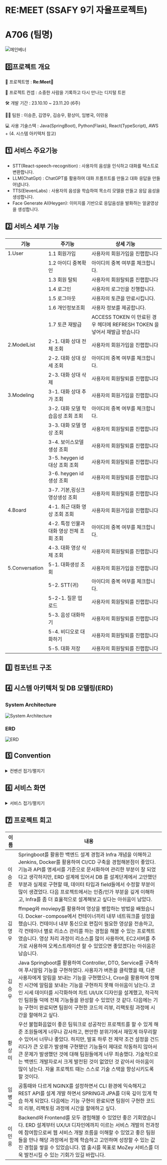 # RE:MEET (SSAFY 9기 자율프로젝트)

# A706 (팀명)

![메인베너](./exec/assets/Logo.png)

## **0️⃣프로젝트 개요**

🔵 프로젝트명 : **Re:Meet**🔵

🔹 프로젝트 컨셉 : 소중한 사람을 기록하고 다시 만나는 디지털 트윈

🛠 개발 기간 : 23.10.10 ~ 23.11.20 (6주)

🧑🏻 팀원 : 이승준, 김영우, 김승우, 황상미, 임병국, 이민웅

💻 사용 기술스택 : Java(SpringBoot), Python(Flask), React(TypeScript), AWS + (4. 시스템 아키텍처 참고)


## **1️⃣ 서비스 주요기능**

- STT(React-speech-recognition) : 사용자의 음성을 인식하고 대화를 텍스트로 변환합니다.
- LLM(ChatGpt) : ChatGPT를 활용하여 대화 프롬프트를 만들고 대화 응답을 만들어냅니다.
- TTS(ElevenLabs) : 사용자의 음성을 학습하여 목소리 모델을 만들고 응답 음성을 생성합니다.
- Face Generate AI(Heygen): 이미지를 기반으로 응답음성을 발화하는 얼굴영상을 생성합니다.

## **2️⃣ 서비스 세부 기능**


| 기능                   | 주기능                    | 상세 기능                              |
| ---------------------- | ------------------------- | -------------------------------------- |
| 1.User               | 1.1 회원가입            | 사용자의 회원가입을 진햅합니다      |
|                        | 1.2 아이디 중복확인        | 아이디의 중복 여부를 체크합니다.         |
|                        | 1.3 회원 탈퇴        | 사용자의 회원탈퇴를 진햅합니다                   |
|                        | 1.4 로그인        | 사용자의 로그인을 진행합니다.                 |
|                        | 1.5 로그아웃        | 사용자의 토큰을 만료시킵니다.                  |
|                        | 1.6 개인정보조회        | 사용자 정보를 제공합니다.                 |
|                        | 1.7 토큰 재발급        | ACCESS TOKEN 이 만료된 경우 헤더에 REFRESH TOKEN 을 넣어서 재발급 받습니다                   |
| 2.ModelList               | 2-1. 대화 상대 전체 조회            | 사용자의 회원가입을 진햅합니다      |
|                        | 2-2. 대화 상대 상세 조회       | 아이디의 중복 여부를 체크합니다.         |
|                        | 2-3. 대화 상대 삭제        | 사용자의 회원탈퇴를 진햅합니다                   |
| 3.Modeling               | 3-1. 대화 상대 추가 조회            | 사용자의 회원가입을 진햅합니다      |
|                        | 3-2. 대화 모델 학습음성 조회 조회       | 아이디의 중복 여부를 체크합니다.         |
|                        | 3-3. 대화 모델 영상 조회        | 사용자의 회원탈퇴를 진햅합니다                   |
|                        | 3-4. 보이스모델 생성 조회        | 사용자의 회원탈퇴를 진햅합니다                   |
|                        | 3-5. heygen id 대상 조회 조회        | 사용자의 회원탈퇴를 진햅합니다                   |
|                        | 3-6. heygen id 생성 조회        | 사용자의 회원탈퇴를 진햅합니다                   |
|                        | 3-7. 기본,링싱크 영상생성 조회        | 사용자의 회원탈퇴를 진햅합니다                   |
| 4.Board               | 4-1. 최근 대화 영상 조회 조회            | 사용자의 회원가입을 진햅합니다      |
|                        | 4-2. 특정 인물과 대화 영상 전체 조회 조회       | 아이디의 중복 여부를 체크합니다.         |
|                        | 4-3. 대화 영상 삭제 조회        | 사용자의 회원탈퇴를 진햅합니다                   |
| 5.Conversation               | 5-1.  대화생성 조회            | 사용자의 회원가입을 진햅합니다      |
|                        | 5-2. STT(귀)      | 아이디의 중복 여부를 체크합니다.         |
|                        | 5-2-1. 질문 업로드       | 사용자의 회원탈퇴를 진햅합니다                   |
|                        | 5-3. 음성 대화하기       | 사용자의 회원탈퇴를 진햅합니다                   |
|                        | 5-4. 비디오로 대화하기       | 사용자의 회원탈퇴를 진햅합니다                   |
|                        | 5-5. 대화 저장       | 사용자의 회원탈퇴를 진햅합니다                   |



## 3️⃣ 컴포넌트 구조

## 4️⃣ 시스템 아키텍처 및 DB 모델링(ERD)

<h3>System Architecture</h3>

![System Architecture](./exec/assets/Architecture.png)


<h3>ERD</h3>

![ERD](./exec/assets/OvertheLimit,Remet.png)

## 5️⃣ Convention

<details>
<summary>컨벤션 접기/펼치기</summary>

## ✔️ Branch Convention

- 브랜치 생성시 다음과 같은 방식으로 브랜치 목적에 맞는 브랜치 헤더를 설정한다.

| 생성 목적 | 브랜치 위치         |
| --------- | ------------------- |
| 기능 개발 | Feat {issue_number} |
| 버그 픽스 | Fix {issue_number}  |
| 예제      | Feat 188            |

```
issue_number: 해당 이슈가 진행되는 스프린트에서 할당받은 고유 이슈 번호
```

- 체계적인 분류를 위해 브랜치 이름을 통해 의도를 명확하게 드러낸다.

- 새로운 브랜치는 항상 최신의 develop 브랜치에서 만든다.

- develop 브랜치는 항상 최신의 상태로 유지한다.

### Git branch 사용법

- 현재 branch 확인<br/>
  `git branch`
- 새로운 branch 생성하기<br/>
  `git branch 브랜치명`
- branch 이동하기<br/>
  `git switch 브랜치명`
- branch를 생성하면서 이동하기<br/>
  `git switch -c 브랜치명`
- 변경사항 복원하기<br/>
  `git restore 파일명`
- branch 삭제하기<br/>
  `git branch -d 브랜치명`
- branch push하기<br/>
  `git push -u origin 브랜치명` (원격 레포지토리에 브랜치가 없을 때)<br/>
  `git push`


---

<br/>
<br/>

## ✔️ Commit Convention

### 1. Commit Message Structure

|   개요    |             설명             |
| :-------: | :--------------------------: |
| 작성 방법 | **`깃모지_내용_(이슈번호)`** |
|   예제    | :art:\_코드 수정\_([#234]()) |
|   코드    | **`:art:_코드 수정_(#234)`** |

### 2. Commit Type : 깃모지

- 필요 기능 발견 시 담당자에게 건의
- [참고](https://gitmoji.dev/) : IntelliJ, VSCode에서도 연동 가능

| 아이콘 |     코드     |           설명           |                  원문                   |
| :----: | :----------: | :----------------------: | :-------------------------------------: |
|   🎨   |   `:art:`    |  코드의 구조/형태 개선   | Improve structure / format of the code. |
|   🔥   |   `:fire:`   |      코드/파일 삭제      |          Remove code or files.          |
|   🐛   |   `:bug:`    |      **버그 수정**       |               Fix a bug.                |
|   ✨   | `:sparkles:` |       **새 기능**        |         Introduce new features.         |
|   📝   |   `:memo:`   |      문서 추가/수정      |      Add or update documentation.       |
|   💄   | `:lipstick:` | UI/스타일 파일 추가/수정 |  Add or update the UI and style files.  |

### 3. Commit Type : 내용

- 선택사항
- **`어떻게`** 보다는 **`'무엇을'`, `'왜'`** 변경했는 지에 대해 작성
- 72자를 넘기지 말기

### 4. Commit Type : 이슈번호

- 선택사항
- **`Issue Tracker ID`** 를 작성
- 여러 개의 이슈번호는 **`,`** 로 구분

<br/>
<br/>

## ✔️ Merge Convention

** MR(Merge Request) 생성**

- 피드백이나 도움이 필요할 때 그리고 merge 준비가 완료되었을 때 Merge Request를 생성한다.

- 동료들의 리뷰가 끝난 후 준비가 완료되었다면 develop 브랜치(or develop-(FE/BE))로 반영을 요구한다

- develop 브랜치로 merge될 경우 conflict를 작업 중인 브랜치에서 미리 해결하고 진행한다.

- MR 생성 시 예시

    - MR 제목

  | 생성 목적 | MR 제목                              |
    | --------- | ------------------------------------ |
  | 기능 개발 | [issue_number] issue_name            |
  | 버그 픽스 | [issue_number] issue_name (Fix)      |
  | 코드 개선 | [issue_number] issue_name (Refactor) |

    - 예시

  ```
  | 기능 개발 | [#22] 로그인기능 구현  |
  | 버그 픽스 | [#22] 로그인기능 구현 (Fix)  |
  | 코드 개선 | [#22] 로그인기능 구현 (Refactor)|
  ```

    - MR 설명

  ```
  - Merge Request 이유:
   - feature 병합 / 버그수정 / 코드 개선 등
  - 세부내용:
    - 왜 해당 MR이 필요한지 최대한 다른 사람이 알아볼 수 있도록 적기
  - Relevant issue number:
    - 관련된 이슈 넘버가 있으면 이곳에 기입해주세요, ex) #000, #000
  ```

<br>

### 0. 코드 리뷰할 때 주의사항

- **nit 줄이기** : 사소하고 작은 문제로 주로 스타일 가이드 준수, 가독성 개선 등을 의미 / 전체적으로는 중요하지 않지만 품질 향상에 도움이 될 수 있는 부분에서 사용
- **변경 사이즈 줄이기** : 리뷰할 내용이 커지면 코드 리뷰하기 부담

### 1. 코드 리뷰 방식

|  타입  | 개요                                                                  | 설명                                                                                                     |
| :----: | --------------------------------------------------------------------- | -------------------------------------------------------------------------------------------------------- |
| **P1** | 이번에 반드시 반영되어야 하는 중대한 코드 수정 의견 (Request Changes) | 버그 가능성이 있거나 잘못된 구현인 경우. 만약 반영되지 않는다면 이에 대한 반대 의견도 낼 수 있어야 한다. |
| **P2** | 적극적으로 이야기했으면 하는 의견 (Request Changes)                   | 잠재적인 이슈나 확장성을 고려해야 하는 경우. 토론하며 의견 조율할 수 있다.                               |
| **P3** | 가능하다면 반영해주었으면 하는 의견 (Comment)                         | 지금 구현보다 더 나은 방향이 있는 경우. 이번 반영이 어렵다면 다음 작업에서도 고려해볼 수 있도록 한다.    |
| **P4** | 다음에 반영 되도 되는 의견 (Approve)                                  | 반영이 되지 않거나 반대 의견을 적극적으로 할 필요 없다.                                                  |
| **P5** | 사소한 의견 (Approve)                                                 | 무시해도 됨. 혹은 관련 나누고 싶은 점 나눌 수 있다.                                                      |

</details>


## **6️⃣ 서비스 화면**

<details>
<summary>서비스 접기/펼치기</summary>
<h2>회원가입 및 로그인</h2>

- 회원가입

![회원가입](exec/assets/images/1_signin.gif)

- 로그인

![로그인](exec/assets/images/2_login.gif)

<h2>마이페이지</h2>

- 프로필 및 로그아웃

![프로필 및 로그아웃](exec/assets/images/3_profile,logout.gif)

<h2>모델</h2>

- 모델 생성

![모델 생성](exec/assets/images/4_makemodel.gif)

- 모델 삭제

![모델 삭제](exec/assets/images/5_deletemodel.gif)

- 모델 검색

![모델 검색](exec/assets/images/6_searchmodel.gif)

- 모델 확인

![모델 확인](exec/assets/images/7_checkmodel.gif)

<h2>대화</h2>

- 음성 대화

![음성대화](exec/assets/images/8_voiceconversation.gif)

- 영상 대화

![영상대화](exec/assets/images/9_videoconversation.gif)

- 대화 저장

![대화 저장](exec/assets/images/10_end_save_conversation.gif)

</details>

## **7️⃣ 프로젝트 회고**
| 이름   | 내용                                                         |
| ------ | ------------------------------------------------------------ |
| 이승준 | Springboot를 활용한 백엔드 설계 경험과 Infra 개념을 이해하고 Jenkins, Docker를 활용하여 CI/CD 구축을 경험해본점이 좋았다. 기능과 API를 명세서를 기준으로 문서화하여 관리한 부분이 잘 되었다고 생각하지만, ERD 설계에 있어서 DB 를 설계단계에서 고안했던 부분과 실제로 구현할 때, 데이터 타입과 field들에서 수정할 부분이 많이 생겼었다. 다음 프로젝트에서는 인증/인가 부분을 깊게 이해하고, Infra를 좀 더 효율적으로 설계해보고 싶다는 아쉬움이 남았다. |
| 김영우 | ffmpeg와 moviepy를 활용하여 영상을 병합하는 방법을 배웠습니다. Docker-compose에서 컨테이너끼리 내부 네트워크를 설정을 했습니다.  컨테이너 내부 통신으로 편집이 필요한 영상을 전송하고, 각 컨테이너 별로 리소스 관리를 하는 경험을 해볼 수 있는 프로젝트였습니다. 영상 처리 과정이 리소스를 많이 사용하여, EC2서버를 추가로 사용하여 오케스트레이션 할 수 있었으면 좋았겠다는 아쉬움은 남습니다.  |
| 김승우 | Java Springboot를 활용하여 Controller, DTO, Service를 구축하여 푸시알림 기능을 구현하였다. 사용자가 버튼을 클릭했을 때, 다른 사용자에게 알림을 보내는 기능을 구현했으나, Cron을 활용하여 정해진 시간에 알림을 보내는 기능을 구현하지 못해 아쉬움이 남는다. 코인 시세 데이터를 시각화하여 차트 UI/UX 디자인을 설계했고, 적극적인 팀원들 덕에 전체 기능들을 완성할 수 있었던 것 같다. 다음에는 기능 구현이 완료되면 팀원이 구현한 코드의 리뷰, 리팩토링 과정에 시간을 할애하고 싶다. |
| 황상미 | 우선 불협화음없이 좋은 팀워크로 성공적인 프로젝트를 할 수 있게 해준 조원들에게 너무나 감사하고, 편안한 분위기에서 재밌게 마무리할 수 있어서 너무나 좋았다. 하지만, 발표 하루 전 제약 조건 설정을 건드리다가 큰 오류가 발생해 구현됐던 기능들이 제대로 작동하지 않아서 큰 문제가 발생했던 것에 대해 팀원들에게 너무 죄송했다. 기술적으로는 백엔드 개발자로서 크게 발전된 것이 없었던 것 같아서 아쉬움이 많이 남는다. 자율 프로젝트 때는 스스로 기술 스택을 향상시키도록 할 것이다. |
| 임병국 | 공통때와 다르게 NGINX를 설정하면서 CLI 환경에 익숙해지고 REST API를 설계 개발 하면서 SPRING과 JPA를 더욱 깊이 있게 학습 하게 되었다. 다음에는 기능 구현이 완료되면 팀원이 구현한 코드의 리뷰, 리팩토링 과정에 시간을 할애하고 싶다. |
| 이민웅 | Backend와 Frontend를 모두 경험해볼 수 있었던 좋은 기회였습니다. ERD 설계부터 UX/UI 디자인에까지 이르는 서비스 개발의 전과정에 참여함으로써 웹 서비스 개발 흐름을 이해할 수 있었고 좋은 팀원들을 만나 해당 과정에서 함께 학습하고 고민하며 성장할 수 있는 값진 경험을 쌓을 수 있었습니다. 앱 출시를 목표로 MoZey 서비스를 더욱 발전시킬 수 있는 기회가 있길 바랍니다. |
